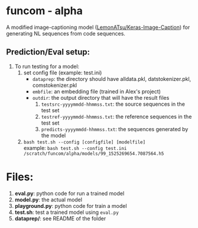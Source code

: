 # funcom - alpha
A modified image-captioning model ([LemonATsu/Keras-Image-Caption](https://github.com/LemonATsu/Keras-Image-Caption)) for generating NL sequences from code sequences.

## Prediction/Eval setup:
1. To run testing for a model:
   1. set config file (example: test.ini)
      * ```dataprep```: the directory should have alldata.pkl, datstokenizer.pkl, comstokenizer.pkl
      * ```embfile```: an embedding file (trained in Alex's project)
      * ```outdir```: the output directory that will have the result files
          1. ```testsrc-yyyymmdd-hhmmss.txt```: the source sequences in the test set
          2. ```testref-yyyymmdd-hhmmss.txt```: the reference sequences in the test set
          3. ```predicts-yyyymmdd-hhmmss.txt```: the sequences generated by the model
   2. ```bash test.sh --config [configfile] [modelfile]```\
      example: ```bash test.sh --config test.ini /scratch/funcom/alpha/models/99_1525269654.7087564.h5```

# Files:
1) **eval.py**: python code for run a trained model
2) **model.py**: the actual model
3) **playground.py**: python code for train a model
4) **test.sh**: test a trained model using ```eval.py```
5) **dataprep/**: see README of the folder
